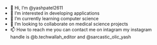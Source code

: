 - 👋 Hi, I’m @yashpatel2611
- 👀 I’m interested in developing applications
- 🌱 I’m currently learning computer science
- 💞️ I’m looking to collaborate on medical science projects
- 📫 How to reach me you can contact me on intagram my instagram handle is @b.techwallah_editor and @sarcastic_olic_yash

<!---
yashpatel2611/yashpatel2611 is a ✨ special ✨ repository because its `README.md` (this file) appears on your GitHub profile.
You can click the Preview link to take a look at your changes.
--->
